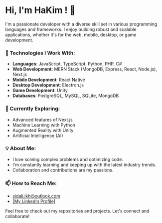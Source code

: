 # Hi, I'm HaKim ! 👋

I'm a passionate developer with a diverse skill set in various programming languages and frameworks. I enjoy building robust and scalable applications, whether it's for the web, mobile, desktop, or game development.

### 🚀 Technologies I Work With:

- **Languages**: JavaScript, TypeScript, Python, PHP, C#
- **Web Development**: MERN Stack (MongoDB, Express, React, Node.js), Next.js
- **Mobile Development**: React Native
- **Desktop Development**: Electron.js
- **Game Development**: Unity
- **Databases**: PostgreSQL, MySQL, SQLite, MongoDB

### 🌱 Currently Exploring:

- Advanced features of Next.js
- Machine Learning with Python
- Augmented Reality with Unity
- Artificial Intelligence (AI)

### 💡 About Me:

- I love solving complex problems and optimizing code.
- I'm constantly learning and keeping up with the latest industry trends.
- Collaboration and contributions are my passions.

### 📫 How to Reach Me:

- sidali.ikh@outlook.com
- [[My LinkedIn Profile]](https://www.linkedin.com/in/sid-ali-ikhlef99/)

Feel free to check out my repositories and projects. Let's connect and collaborate!
